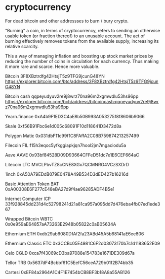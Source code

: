 # cryptocurrency
For dead bitcoin and other addressses to burn / bury crypto.

"Burning" a coin, in terms of cryptocurrency, refers to sending an otherwise usable token (or fraction thereof) to an unusable account. The act of burning effectively removes tokens from the available supply, increasing its relative scarcity.

This a way of managing inflation and boosting up stock market prices by reducing the number of coins in circulation for each currency. Thus making it more rare and scarce. Hence more valuable.

Bitcoin
3F8XBztrdfg42HtsjT5z9TFG9jcunG48YN
https://explorer.bitcoin.com/btc/address/3F8XBztrdfg42HtsjT5z9TFG9jcunG48YN

Bitcoin cash
qqpeyudyuv2re9j8wrz70na96m2xgmwdlu53hs96pp
https://explorer.bitcoin.com/bch/address/bitcoincash:qqpeyudyuv2re9j8wrz70na96m2xgmwdlu53hs96pp


Yearn.finance
0xA4b9F1ED3C4aE8b50B993A053275f8f8606b9066

Skale
0xf56B91Fbc6e1d005c68091F10d118641D3472d8a

Polygon Matic
0x031dbF11c99f1C8FAffA2C08B759874213257499

Filecoin FIL
f15h3eqoc5yfkggiapkjqn7hool2jm7mgaciodu5a

Aave AAVE
0x93bf84528D09D93664CFFeD51dc7e1E6CEF664aC

Litecoin LTC
MVCLPbvTZ8cCNE8XGx7QCMNRG4VCzSXDrD

1inch
0xA50A79EDdB079E0478A49B534D3dED427b16216d

Basic Attention Token BAT
0xA00308E6F277cE48eBA27d9f4ae96285ADF4B5e1

Internet Computer ICP
33f928845dd231d4c52798241d21a81ca957a095dd7d476eba4fb07ed1ede367

Wrapped Bitcoin WBTC
0x0e959aE64857aA73263E2948b05822c0aB05634A

Ethernium ETH
0xdb29ab6080DfAf2fa23ABd45A5b68141aE6ee806

Ethernium Classic ETC
0x3CCBc05E4981C6F2d03073170b7c1d1183652E09

Celo CGLD
0xca7f43069cD3ba97088e154783e1671DE309d67a

Tellor TRB
0x5637dF4Bcbbf61C5EefC56ceA729b01f2B74bb35

Cartesi
0xEF84a2964A1C4F1E7454bCB8BF3b18A8a55AB126

